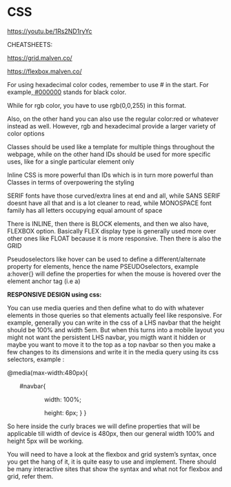 # **CSS** 
<https://youtu.be/1Rs2ND1ryYc> 



CHEATSHEETS:  

<https://grid.malven.co/>

<https://flexbox.malven.co/>



For using hexadecimal color codes, remember to use # in the start. For example,[ ](https://paper.dropbox.com/?q=%23000000)[#000000](https://paper.dropbox.com/?q=%23000000) stands for black color. 

While for rgb color, you have to use rgb(0,0,255) in this format. 

Also, on the other hand you can also use the regular color:red or whatever instead as well. However, rgb and hexadecimal provide a larger variety of color options 





Classes should be used like a template for multiple things throughout the webpage, while on the other hand IDs should be used for more specific uses, like for a single particular element only 



Inline CSS is more powerful than IDs which is in turn more powerful than Classes in terms of overpowering the styling 



SERIF fonts have those curved/extra lines at end and all, while SANS SERIF doesnt have all that and is a lot cleaner to read, while MONOSPACE font family has all letters occupying equal amount of space 



There is INLINE, then there is BLOCK elements, and then we also have, FLEXBOX option. Basically FLEX display type is generally used more over other ones like FLOAT because it is more responsive. Then there is also the GRID 



Pseudoselectors like hover can be used to define a different/alternate property for elements, hence the name PSEUDOselectors, example a:hover{} will define the properties for when the mouse is hovered over the element anchor tag (i.e a)

**RESPONSIVE DESIGN using css:**

You can use media queries and then define what to do with whatever elements in those queries so that elements actually feel like responsive. For example, generally you can write in the css of a LHS navbar that the height should be 100% and width 5em. But when this turns into a mobile layout you might not want the persistent LHS navbar, you migth want it hidden or maybe you want to move it to the top as a top navbar so then you make a few changes to its dimensions and write it in the media query using its css selectors, example : 

@media(max-width:480px){

`    `#navbar{

`            `width: 100%;

`            `height: 6px; } }

So here inside the curly braces we will define properties that will be applicable till width of device is 480px, then our general width 100% and height 5px will be working.

You will need to have a look at the flexbox and grid system’s syntax, once you get the hang of it, it is quite easy to use and implement. There should be many interactive sites that show the syntax and what not for flexbox and grid, refer them.

